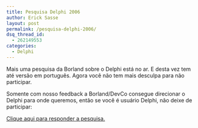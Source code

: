 ```yaml
---
title: Pesquisa Delphi 2006
author: Erick Sasse
layout: post
permalink: /pesquisa-delphi-2006/
dsq_thread_id:
  - 262149553
categories:
  - Delphi
---
```

Mais uma pesquisa da Borland sobre o Delphi está no ar. E desta vez tem até versão em português. Agora você não tem mais desculpa para não participar.

Somente com nosso feedback a Borland/DevCo consegue direcionar o Delphi para onde queremos, então se você é usuário Delphi, não deixe de participar:

[Clique aqui para responder a pesquisa.][1]

 [1]: http://bdntv.borland.com/survey/DelphiSurvey2006_portugese.html